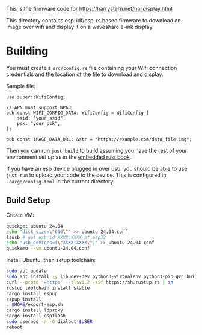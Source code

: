 This is the firmware code for https://harrystern.net/halldisplay.html

This directory contains esp-idf/esp-rs based firmware to download an image over wifi and display it on a waveshare e-ink display.

# Building

You must create a `src/config.rs` file containing your Wifi connection credentials and the location of the file to download and display.

Sample file:

```
use super::WifiConfig;

// APN must support WPA3
pub const WIFI_CONFIG_DATA: WifiConfig = WifiConfig {
    ssid: "your_ssid",
    psk: "your_psk",
};

pub const IMAGE_DATA_URL: &str = "https://example.com/data_file.img";
```

Then you can run `just build` to build assuming you have the rest of your environment set up as in the [embedded rust book](https://docs.rust-embedded.org/book/intro/install.html).

If you have an esp device plugged in over usb, you should be able to use `just run` to upload your code to the device. This is configured in `.cargo/config.toml` in the current directory.

## Build Setup

Create VM:

```sh
quickget ubuntu 24.04
echo "disk_size=\"60G\"" >> ubuntu-24.04.conf
lsusb # get usb id XXXX:XXXX of esp32
echo "usb_devices=(\"XXXX:XXXX\")" >> ubuntu-24.04.conf
quickemu --vm ubuntu-24.04.conf
```

Install Ubuntu, then setup toolchain:

```sh
sudo apt update
sudo apt install -y libudev-dev python3-virtualenv python3-pip gcc build-essential curl pkg-config git
curl --proto '=https' --tlsv1.2 -sSf https://sh.rustup.rs | sh
rustup toolchain install stable
cargo install espup
espup install
. $HOME/export-esp.sh
cargo install ldproxy
cargo install espflash
sudo usermod -a -G dialout $USER
reboot
```
